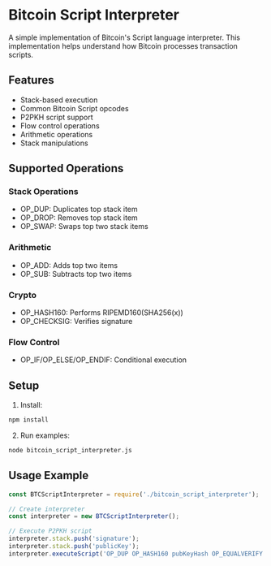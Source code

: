 # Bitcoin Script Interpreter

A simple implementation of Bitcoin's Script language interpreter. This implementation helps understand how Bitcoin processes transaction scripts.

## Features

- Stack-based execution
- Common Bitcoin Script opcodes
- P2PKH script support
- Flow control operations
- Arithmetic operations
- Stack manipulations

## Supported Operations

### Stack Operations
- OP_DUP: Duplicates top stack item
- OP_DROP: Removes top stack item
- OP_SWAP: Swaps top two stack items

### Arithmetic
- OP_ADD: Adds top two items
- OP_SUB: Subtracts top two items

### Crypto
- OP_HASH160: Performs RIPEMD160(SHA256(x))
- OP_CHECKSIG: Verifies signature

### Flow Control
- OP_IF/OP_ELSE/OP_ENDIF: Conditional execution

## Setup

1. Install:
```bash
npm install
```

2. Run examples:
```bash
node bitcoin_script_interpreter.js
```

## Usage Example

```javascript
const BTCScriptInterpreter = require('./bitcoin_script_interpreter');

// Create interpreter
const interpreter = new BTCScriptInterpreter();

// Execute P2PKH script
interpreter.stack.push('signature');
interpreter.stack.push('publicKey');
interpreter.executeScript('OP_DUP OP_HASH160 pubKeyHash OP_EQUALVERIFY OP_CHECKSIG');
```